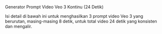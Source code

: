 Generator Prompt Video Veo 3 Kontinu (24 Detik)

Isi detail di bawah ini untuk menghasilkan 3 prompt video Veo 3 yang berurutan, masing-masing 8 detik, untuk total video 24 detik yang konsisten dan mengalir.
